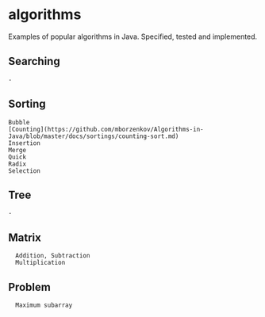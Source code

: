 # algorithms
Examples of popular algorithms in Java. Specified, tested and implemented.
##  Searching
    -
##  Sorting
    Bubble
    [Counting](https://github.com/mborzenkov/Algorithms-in-Java/blob/master/docs/sortings/counting-sort.md)
    Insertion
    Merge
    Quick
    Radix
    Selection
##  Tree
    -
##  Matrix
	  Addition, Subtraction
	  Multiplication
##  Problem
	  Maximum subarray
